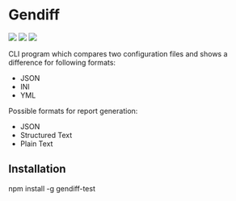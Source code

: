 <h1>Gendiff</h1>
<p><a href="https://codeclimate.com/github/drytikov/gendiff/maintainability"><img src="https://api.codeclimate.com/v1/badges/f6cc71338bafecfbaf2b/maintainability" /></a>
  <a href="https://codeclimate.com/github/drytikov/gendiff"><img src="https://codeclimate.com/github/drytikov/gendiff/badges/issue_count.svg" /></a>
  <a href="https://travis-ci.org/drytikov/gendiff"><img src="https://travis-ci.org/drytikov/gendiff.svg?branch=master"></a></p>
  <p>CLI program which compares two configuration files and shows a difference for following formats:</p>
  <ul>
    <li>JSON</li>
    <li>INI</li>
    <li>YML</li>
  </ul>
  <p>Possible formats for report generation:</p>
  <ul>
    <li>JSON</li>
    <li>Structured Text</li>
    <li>Plain Text</li>
  </ul>
  <h2>Installation</h2>
  <p>npm install -g gendiff-test</p>
